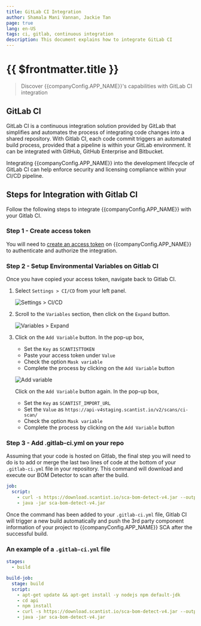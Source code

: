 ```yaml
---
title: GitLab CI Integration
author: Shamala Mani Vannan, Jackie Tan
page: true
lang: en-US
tags: ci, gitlab, continuous integration
description: This document explains how to integrate GitLab CI
---
```


<script setup>
import { companyConfig } from '../../../config/companyConfig.js'
</script>

<ClientOnly>

# {{ $frontmatter.title }}

> Discover {{companyConfig.APP_NAME}}'s capabilities with GitLab CI integration

## GitLab CI

GitLab CI is a continuous integration solution provided by GitLab that simplifies and automates the process of integrating code changes into a shared repository. With Gitlab CI, each code commit triggers an automated build process, provided that a pipeline is within your GitLab environment. It can be integrated with GitHub, GitHub Enterprise and Bitbucket.

Integrating {{companyConfig.APP_NAME}} into the development lifecycle of GitLab CI can help enforce security and licensing compliance within your CI/CD pipeline.

## Steps for Integration with Gitlab CI

Follow the following steps to integrate {{companyConfig.APP_NAME}} with your Gitlab CI.

### Step 1 - Create access token

You will need to <a href="../Settings/Access-Tokens">create an access token</a> on {{companyConfig.APP_NAME}} to authenticate and authorize the integration.

### Step 2 - Setup Environmental Variables on Gitlab CI

Once you have copied your access token, navigate back to Gitlab CI.

1. Select `Settings > CI/CD` from your left panel.

   ![Settings > CI/CD](/images/Build-based-Scan-CICD-Pipeline/gitlab/step2.1.png)

2. Scroll to the `Variables` section, then click on the `Expand` button.

   ![Variables > Expand](/images/Build-based-Scan-CICD-Pipeline/gitlab/step2.2.png)

3. Click on the `Add Variable` button. In the pop-up box,
    - Set the `Key` as `SCANTISTTOKEN`
    - Paste your access token under `Value`
    - Check the option `Mask variable`
    - Complete the process by clicking on the `Add Variable` button

   ![Add variable](/images/Build-based-Scan-CICD-Pipeline/gitlab/step2.3.png)

   Click on the `Add Variable` button again. In the pop-up box,
   - Set the `Key` as `SCANTIST_IMPORT_URL`
   - Set the `Value` as `https://api-v4staging.scantist.io/v2/scans/ci-scan/`
   - Check the option `Mask variable`
   - Complete the process by clicking on the `Add Variable` button

### Step 3 - Add .gitlab-ci.yml on your repo

Assuming that your code is hosted on Gitlab, the final step you will need to do is to add or merge the last two lines of code at the bottom of your `.gitlab-ci.yml` file in your repository. This command will download and execute our BOM Detector to scan after the build.

```yaml
job:
  script:
    - curl -s https://download.scantist.io/sca-bom-detect-v4.jar --output sca-bom-detect-v4.jar
    - java -jar sca-bom-detect-v4.jar
```

Once the command has been added to your `.gitlab-ci.yml` file, Gitlab CI will trigger a new build automatically and push the 3rd party component information of your project to {{companyConfig.APP_NAME}} SCA after the successful build.

### An example of a `.gitlab-ci.yml` file

```yaml
stages:
  - build

build-job:
  stage: build
  script:
    - apt-get update && apt-get install -y nodejs npm default-jdk
    - cd api
    - npm install
    - curl -s https://download.scantist.io/sca-bom-detect-v4.jar --output sca-bom-detect-v4.jar
    - java -jar sca-bom-detect-v4.jar
```

<img src="" />

</ClientOnly>
